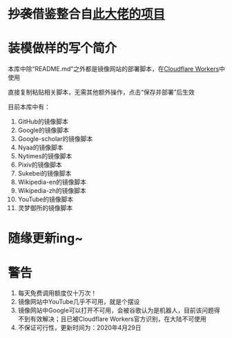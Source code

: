 # <s>抄袭</s>借鉴整合自[此大佬的项目](https://github.com/Berkeley-Reject/Workers-Proxy)

# 装模做样的写个简介

本库中除“README.md”之外都是镜像网站的部署脚本，在[Cloudflare Workers](https://workers.cloudflare.com/)中使用

直接复制粘贴相关脚本，无需其他额外操作，点击“保存并部署”后生效

目前本库中有：
01. GitHub的镜像脚本
02. Google的镜像脚本
03. Google-scholar的镜像脚本
04. Nyaa的镜像脚本
05. Nytimes的镜像脚本
06. Pixiv的镜像脚本
07. Sukebei的镜像脚本
08. Wikipedia-en的镜像脚本
09. Wikipedia-zh的镜像脚本
10. YouTube的镜像脚本
11. 灵梦御所的镜像脚本
# 随缘更新ing~

# 警告
1. 每天免费调用额度仅十万次！
2. 镜像网站中YouTube几乎不可用，就是个摆设
3. 镜像网站中Google可以打开不可用，会被谷歌认为是机器人，目前该问题得不到有效解决；且已被Cloudflare Workers官方识别，在大陆不可使用
4. 不保证可行性，更新时间为：2020年4月29日
